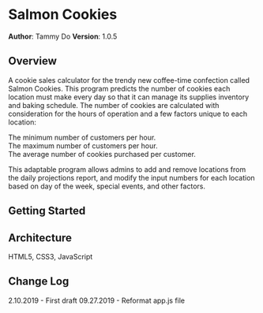 # Salmon Cookies

**Author**: Tammy Do
**Version**: 1.0.5

## Overview
A cookie sales calculator for the trendy new coffee-time confection called Salmon Cookies. This program predicts the number of cookies each location must make every day so that it can manage its supplies inventory and baking schedule. The number of cookies are calculated with consideration for the hours of operation and a few factors unique to each location:  

The minimum number of customers per hour.  
The maximum number of customers per hour.  
The average number of cookies purchased per customer.  

This adaptable program allows admins to add and remove locations from the daily projections report, and modify the input numbers for each location based on day of the week, special events, and other factors. 

## Getting Started
<!-- What are the steps that a user must take in order to build this app on their own machine and get it running? -->

## Architecture
HTML5, CSS3, JavaScript

## Change Log
2.10.2019 - First draft 
09.27.2019 - Reformat app.js file
